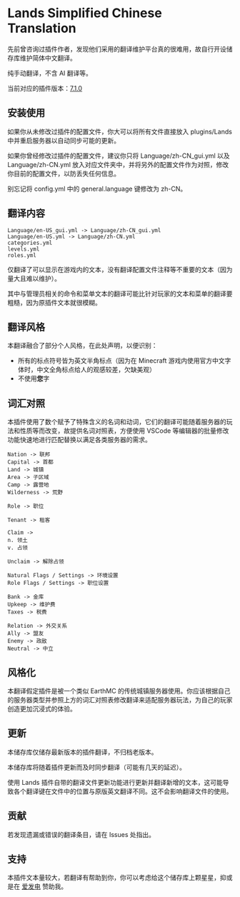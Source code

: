 # Lands Simplified Chinese Translation

先前曾咨询过插件作者，发现他们采用的翻译维护平台真的很难用，故自行开设储存库维护简体中文翻译。

纯手动翻译，不含 AI 翻译等。

当前对应的插件版本：[7.1.0](https://www.spigotmc.org/resources/lands-%E2%AD%95-land-claim-plugin-%E2%9C%85-grief-prevention-protection-gui-management-nations-wars-1-20-support.53313/updates)

## 安装使用

如果你从未修改过插件的配置文件，你大可以将所有文件直接放入 plugins/Lands 中并重启服务器以自动同步可能的更新。

如果你曾经修改过插件的配置文件，建议你只将 Language/zh-CN_gui.yml 以及 Language/zh-CN.yml 放入对应文件夹中，并将另外的配置文件作为对照，修改你目前的配置文件，以防丢失任何信息。

别忘记将 config.yml 中的 general.language 键修改为 zh-CN。

## 翻译内容

```
Language/en-US_gui.yml -> Language/zh-CN_gui.yml
Language/en-US.yml -> Language/zh-CN.yml
categories.yml
levels.yml
roles.yml
```

仅翻译了可以显示在游戏内的文本，没有翻译配置文件注释等不重要的文本（因为量大且难以维护）。

其中与管理员相关的命令和菜单文本的翻译可能比针对玩家的文本和菜单的翻译要粗糙，因为原插件文本就很模糊。

## 翻译风格

本翻译融合了部分个人风格，在此处声明，以便识别：

- 所有的标点符号皆为英文半角标点（因为在 Minecraft 游戏内使用官方中文字体时，中文全角标点给人的观感较差，欠缺美观）
- 不使用**您**字

## 词汇对照

本插件使用了数个赋予了特殊含义的名词和动词，它们的翻译可能随着服务器的玩法和性质等而改变，故提供名词对照表，方便使用 VSCode 等编辑器的批量修改功能快速地进行匹配替换以满足各类服务器的需求。

```
Nation -> 联邦
Capital -> 首都
Land -> 城镇
Area -> 子区域
Camp -> 露营地
Wilderness -> 荒野

Role -> 职位

Tenant -> 租客

Claim -> 
n. 领土
v. 占领

Unclaim -> 解除占领

Natural Flags / Settings -> 环境设置
Role Flags / Settings -> 职位设置

Bank -> 金库
Upkeep -> 维护费
Taxes -> 税费

Relation -> 外交关系
Ally -> 盟友
Enemy -> 政敌
Neutral -> 中立
```

## 风格化

本翻译假定插件是被一个类似 EarthMC 的传统城镇服务器使用。你应该根据自己的服务器类型并参照上方的词汇对照表修改翻译来适配服务器玩法，为自己的玩家创造更加沉浸式的体验。

## 更新

本储存库仅储存最新版本的插件翻译，不归档老版本。

本储存库将随着插件更新而及时同步翻译（可能有几天的延迟）。

使用 Lands 插件自带的翻译文件更新功能进行更新并翻译新增的文本，这可能导致各个翻译键在文件中的位置与原版英文翻译不同。这不会影响翻译文件的使用。

## 贡献

若发现遗漏或错误的翻译条目，请在 Issues 处指出。

## 支持

本插件文本量较大，若翻译有帮助到你，你可以考虑给这个储存库上颗星星，抑或是在 [爱发电](https://afdian.net/a/ForestRealm) 赞助我。